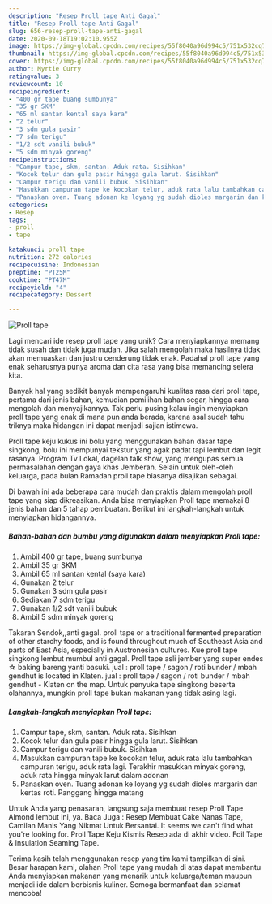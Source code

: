 ```yaml
---
description: "Resep Proll tape Anti Gagal"
title: "Resep Proll tape Anti Gagal"
slug: 656-resep-proll-tape-anti-gagal
date: 2020-09-18T19:02:10.955Z
image: https://img-global.cpcdn.com/recipes/55f8040a96d994c5/751x532cq70/proll-tape-foto-resep-utama.jpg
thumbnail: https://img-global.cpcdn.com/recipes/55f8040a96d994c5/751x532cq70/proll-tape-foto-resep-utama.jpg
cover: https://img-global.cpcdn.com/recipes/55f8040a96d994c5/751x532cq70/proll-tape-foto-resep-utama.jpg
author: Myrtie Curry
ratingvalue: 3
reviewcount: 10
recipeingredient:
- "400 gr tape buang sumbunya"
- "35 gr SKM"
- "65 ml santan kental saya kara"
- "2 telur"
- "3 sdm gula pasir"
- "7 sdm terigu"
- "1/2 sdt vanili bubuk"
- "5 sdm minyak goreng"
recipeinstructions:
- "Campur tape, skm, santan. Aduk rata. Sisihkan"
- "Kocok telur dan gula pasir hingga gula larut. Sisihkan"
- "Campur terigu dan vanili bubuk. Sisihkan"
- "Masukkan campuran tape ke kocokan telur, aduk rata lalu tambahkan campuran terigu, aduk rata lagi. Terakhir masukkan minyak goreng, aduk rata hingga minyak larut dalam adonan"
- "Panaskan oven. Tuang adonan ke loyang yg sudah dioles margarin dan kertas roti. Panggang hingga matang"
categories:
- Resep
tags:
- proll
- tape

katakunci: proll tape 
nutrition: 272 calories
recipecuisine: Indonesian
preptime: "PT25M"
cooktime: "PT47M"
recipeyield: "4"
recipecategory: Dessert

---
```



![Proll tape](https://img-global.cpcdn.com/recipes/55f8040a96d994c5/751x532cq70/proll-tape-foto-resep-utama.jpg)

Lagi mencari ide resep proll tape yang unik? Cara menyiapkannya memang tidak susah dan tidak juga mudah. Jika salah mengolah maka hasilnya tidak akan memuaskan dan justru cenderung tidak enak. Padahal proll tape yang enak seharusnya punya aroma dan cita rasa yang bisa memancing selera kita.

Banyak hal yang sedikit banyak mempengaruhi kualitas rasa dari proll tape, pertama dari jenis bahan, kemudian pemilihan bahan segar, hingga cara mengolah dan menyajikannya. Tak perlu pusing kalau ingin menyiapkan proll tape yang enak di mana pun anda berada, karena asal sudah tahu triknya maka hidangan ini dapat menjadi sajian istimewa.

Proll tape keju kukus ini bolu yang menggunakan bahan dasar tape singkong, bolu ini mempunyai tekstur yang agak padat tapi lembut dan legit rasanya. Program Tv Lokal, dagelan talk show, yang mengupas semua permasalahan dengan gaya khas Jemberan. Selain untuk oleh-oleh keluarga, pada bulan Ramadan proll tape biasanya disajikan sebagai.


Di bawah ini ada beberapa cara mudah dan praktis dalam mengolah proll tape yang siap dikreasikan. Anda bisa menyiapkan Proll tape memakai 8 jenis bahan dan 5 tahap pembuatan. Berikut ini langkah-langkah untuk menyiapkan hidangannya.

<!--inarticleads1-->

##### Bahan-bahan dan bumbu yang digunakan dalam menyiapkan Proll tape:

1. Ambil 400 gr tape, buang sumbunya
1. Ambil 35 gr SKM
1. Ambil 65 ml santan kental (saya kara)
1. Gunakan 2 telur
1. Gunakan 3 sdm gula pasir
1. Sediakan 7 sdm terigu
1. Gunakan 1/2 sdt vanili bubuk
1. Ambil 5 sdm minyak goreng


Takaran Sendok,,anti gagal. proll tape or a traditional fermented preparation of other starchy foods, and is found throughout much of Southeast Asia and parts of East Asia, especially in Austronesian cultures. Kue proll tape singkong lembut mumbul anti gagal. Proll tape asli jember yang super endes ☆ baking bareng yanti basuki. jual : proll tape / sagon / roti bunder / mbah gendhut is located in Klaten. jual : proll tape / sagon / roti bunder / mbah gendhut - Klaten on the map. Untuk penyuka tape singkong beserta olahannya, mungkin proll tape bukan makanan yang tidak asing lagi. 

<!--inarticleads2-->

##### Langkah-langkah menyiapkan Proll tape:

1. Campur tape, skm, santan. Aduk rata. Sisihkan
1. Kocok telur dan gula pasir hingga gula larut. Sisihkan
1. Campur terigu dan vanili bubuk. Sisihkan
1. Masukkan campuran tape ke kocokan telur, aduk rata lalu tambahkan campuran terigu, aduk rata lagi. Terakhir masukkan minyak goreng, aduk rata hingga minyak larut dalam adonan
1. Panaskan oven. Tuang adonan ke loyang yg sudah dioles margarin dan kertas roti. Panggang hingga matang


Untuk Anda yang penasaran, langsung saja membuat resep Proll Tape Almond lembut ini, ya. Baca Juga : Resep Membuat Cake Nanas Tape, Camilan Manis Yang Nikmat Untuk Bersantai. It seems we can&#39;t find what you&#39;re looking for. Proll Tape Keju Kismis Resep ada di akhir video. Foil Tape &amp; Insulation Seaming Tape. 

Terima kasih telah menggunakan resep yang tim kami tampilkan di sini. Besar harapan kami, olahan Proll tape yang mudah di atas dapat membantu Anda menyiapkan makanan yang menarik untuk keluarga/teman maupun menjadi ide dalam berbisnis kuliner. Semoga bermanfaat dan selamat mencoba!
